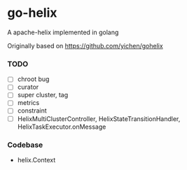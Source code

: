 # go-helix
A apache-helix implemented in golang

Originally based on https://github.com/yichen/gohelix

### TODO

- [ ] chroot bug
- [ ] curator
- [ ] super cluster, tag
- [ ] metrics
- [ ] constraint
- [ ] HelixMultiClusterController, HelixStateTransitionHandler, HelixTaskExecutor.onMessage

### Codebase

- helix.Context
